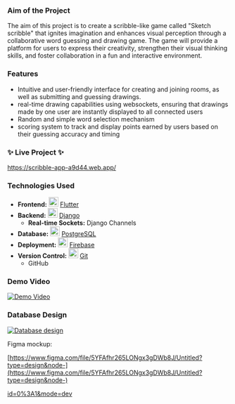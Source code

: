 <!-- Output copied to clipboard! -->

<!-----

Yay, no errors, warnings, or alerts!

Conversion time: 0.342 seconds.


Using this Markdown file:

1. Paste this output into your source file.
2. See the notes and action items below regarding this conversion run.
3. Check the rendered output (headings, lists, code blocks, tables) for proper
   formatting and use a linkchecker before you publish this page.

Conversion notes:

* Docs to Markdown version 1.0β34
* Tue Sep 05 2023 10:27:41 GMT-0700 (PDT)
* Source doc: Untitled document
----->

### Aim of the Project

The aim of this project is to create a scribble-like game called "Sketch scribble" that ignites imagination and enhances visual perception through a collaborative word guessing and drawing game. The game will provide a platform for users to express their creativity, strengthen their visual thinking skills, and foster collaboration in a fun and interactive environment.

### Features

- Intuitive and user-friendly interface for creating and joining rooms, as well as submitting and guessing drawings.
- real-time drawing capabilities using websockets, ensuring that drawings made by one user are instantly displayed to all connected users
- Random and simple word selection mechanism
- scoring system to track and display points earned by users based on their guessing accuracy and timing

### ✨ Live Project ✨

https://scribble-app-a9d44.web.app/

### Technologies Used

- **Frontend:** <img src="https://storage.googleapis.com/cms-storage-bucket/4fd0db61df0567c0f352.png"  height="22"> [Flutter](https://flutter.dev/)
- **Backend:** <img src="https://www.djangoproject.com/m/img/logos/django-logo-negative.png"  height="22"> [Django](https://www.djangoproject.com/)
  - **Real-time Sockets:** Django Channels
- **Database:** <img src="https://www.postgresql.org/media/img/about/press/elephant.png"  height="22"> [PostgreSQL](https://www.postgresql.org/)
- **Deployment:** <img src="https://www.gstatic.com/devrel-devsite/prod/vbad4fd6eb290ad214822e7a397f826be8dbcc36ca2a922ba48f41fb14286829c/firebase/images/favicon.png"  height="22"> [Firebase](https://firebase.google.com/)
- **Version Control:** <img src="https://git-scm.com/images/logos/downloads/Git-Icon-1788C.png"  height="22"> [Git](https://git-scm.com/)
  - GitHub

### Demo Video

[![Demo Video](http://img.youtube.com/vi/hvCoOfgSyXk/0.jpg)](http://www.youtube.com/watch?v=hvCoOfgSyXk)

### Database Design

[ ![Database design](https://i.ibb.co/jzLjH2h/Untitled.png)](https://dbdiagram.io/d/64c9915602bd1c4a5e1450af)

Figma mockup:

[https://www.figma.com/file/5YFAfhr265LONgx3gDWb8J/Untitled?type=design&node-](https://www.figma.com/file/5YFAfhr265LONgx3gDWb8J/Untitled?type=design&node-)

[id=0%3A1&mode=dev](https://www.figma.com/file/5YFAfhr265LONgx3gDWb8J/Untitled?type=design&node-)
